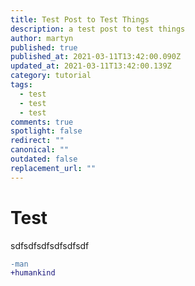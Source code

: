 ```yaml
---
title: Test Post to Test Things
description: a test post to test things
author: martyn
published: true
published_at: 2021-03-11T13:42:00.090Z
updated_at: 2021-03-11T13:42:00.139Z
category: tutorial
tags:
  - test
  - test
  - test
comments: true
spotlight: false
redirect: ""
canonical: ""
outdated: false
replacement_url: ""
---
```

# Test

sdfsdfsdfsdfsdfsdf

```diff
-man
+humankind
```